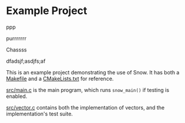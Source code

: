 # Example Project
ppp

purrrrrrr

Chassss

dfadsjf;asdjfs;af

This is an example project demonstrating the use of Snow. It has both a
[Makefile](https://github.com/mortie/snow/blob/master/exampleproject/src/Makefile)
and a
[CMakeLists.txt](https://github.com/mortie/snow/blob/master/exampleproject/src/CMakeLists.txt)
for reference.

[src/main.c](https://github.com/mortie/snow/blob/master/exampleproject/src/main.c)
is the main program, which runs `snow_main()` if testing is enabled.

[src/vector.c](https://github.com/mortie/snow/blob/master/exampleproject/src/vector.c)
contains both the implementation of vectors, and the implementation's test
suite.
